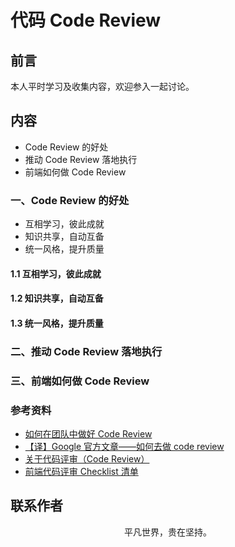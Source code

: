 # 代码 Code Review

## 前言

本人平时学习及收集内容，欢迎参入一起讨论。

## 内容

- Code Review 的好处
- 推动 Code Review 落地执行
- 前端如何做 Code Review

### 一、Code Review 的好处

- 互相学习，彼此成就
- 知识共享，自动互备
- 统一风格，提升质量

#### 1.1 互相学习，彼此成就

#### 1.2 知识共享，自动互备

#### 1.3 统一风格，提升质量

### 二、推动 Code Review 落地执行

### 三、前端如何做 Code Review

### 参考资料

- [如何在团队中做好 Code Review](https://www.cnblogs.com/ken-io/p/how-to-do-code-review-in-a-team.html)
- [【译】Google 官方文章——如何去做 code review](https://juejin.im/post/5d80c27cf265da03e61b45c7)
- [关于代码评审（Code Review）](https://mp.weixin.qq.com/s/2Fpqlhl2XLuk7dFXCPUD-A)
- [前端代码评审 Checklist 清单](https://github.com/fengshi123/blog/issues/1)

## 联系作者

<div align="center">
    <p>
        平凡世界，贵在坚持。
    </p>
    <img :src="$withBase('/about/contact.png')" />
</div>
